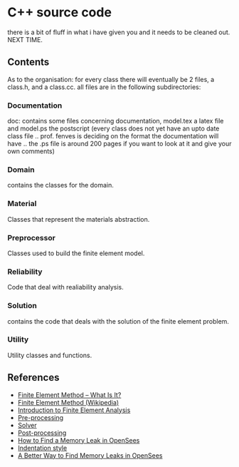 # C++ source code

there is a bit of fluff in what i have given you and it needs to be
cleaned out. NEXT TIME.

## Contents
As to the organisation: for every class there will eventually be 2 files, a class.h, and a class.cc. all files are in the following subdirectories:

### Documentation
doc: contains some files concerning documentation, model.tex a latex
file and model.ps the postscript (every class does not yet have an upto
date class file .. prof. fenves is deciding on the format the
documentation will have .. the .ps file is around 200 pages if you want
to look at it and give your own comments)

### Domain
contains the classes for the domain.

### Material
Classes that represent the materials abstraction.

### Preprocessor
Classes used to build the finite element model.

### Reliability
Code that deal with realiability analysis.

### Solution
contains the code that deals with the solution of the finite element problem.

### Utility
Utility classes and functions.

## References

- [Finite Element Method – What Is It?](https://www.simscale.com/blog/2016/10/what-is-finite-element-method)
- [Finite Element Method (Wikipedia)](https://en.wikipedia.org/wiki/Finite_element_method)
- [Introduction to Finite Element Analysis](https://fem-heroes.org/introduction-to-fea/)
- [Pre-processing](https://fem-heroes.org/preprocessing)
- [Solver](https://fem-heroes.org/solver)
- [Post-processing](https://fem-heroes.org/postprocessing/)
- [How to Find a Memory Leak in OpenSees](https://portwooddigital.com/2022/05/29/how-to-find-a-memory-leak-in-opensees/)
- [Indentation style](https://en.wikipedia.org/wiki/Indentation_style)
- [A Better Way to Find Memory Leaks in OpenSees](https://portwooddigital.com/2023/12/27/a-better-way-to-find-memory-leaks-in-opensees/)

<!-- NOTES FOR MYSELF: -->
<!-- notes for alpha cluster: -->
<!--   1) change 'ssh' in ~/remote/remote.c to 'rsh' -->
<!--   2) remove the threaded profile solver -->

<!-- notes for holden: -->
<!--   1) create a HoldenMachineBroker which starts processes on the -->
<!--      alpha cluster. -->

<!-- notes for millenium machines: -->
<!--   1) not yet working for CC compiler, need to bcopy() struct addr to -->
<!--      addr_in -->
<!--   2) the parallel domain decomposition is using ssh to start the -->
<!--      remote processes, has to be set up so don't need to supply password - -->
<!--      this can be done from mill.cs - but not from any other millenium machine! -->
<!--      they must have some problem with ssh. talk to eric again. -->
<!--      rsh would be nice! see if eric will allow rsh until fix ssh? -->



